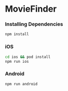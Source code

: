 # MovieFinder

### Installing Dependencies

```sh
npm install
```

### iOS

```sh
cd ios && pod install
npm run ios
```

### Android

```sh
npm run android
```
